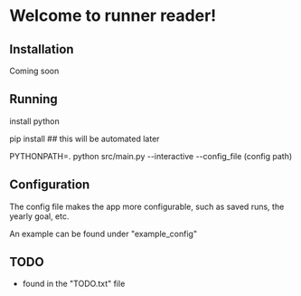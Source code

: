 Welcome to runner reader!
=========================

Installation
------------
Coming soon


Running
-------

install python

pip install <dependencies> ## this will be automated later

PYTHONPATH=. python src/main.py --interactive --config_file (config path)


Configuration
-------------

The config file makes the app more configurable, such as saved runs, the yearly goal, etc.

An example can be found under "example_config"

TODO
----

* found in the "TODO.txt" file

